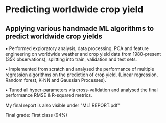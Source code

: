 # Predicting worldwide crop yield
## Applying various handmade ML algorithms to predict worldwide crop yields

• Performed exploratory analysis, data processing, PCA and feature engineering on worldwide weather and crop yield data from 1980-present (35K observations), splitting into train, validation and test sets.

• Implemented from scratch and analysed the performance of multiple regression algorithms on the prediction of crop yield. (Linear regression, Random forest, K-NN and Gaussian Processes).

• Tuned all hyper-parameters via cross-validation and analysed the final performance RMSE & R-squared metrics.

My final report is also visible under "ML1 REPORT.pdf"

Final grade: First class (94%)
